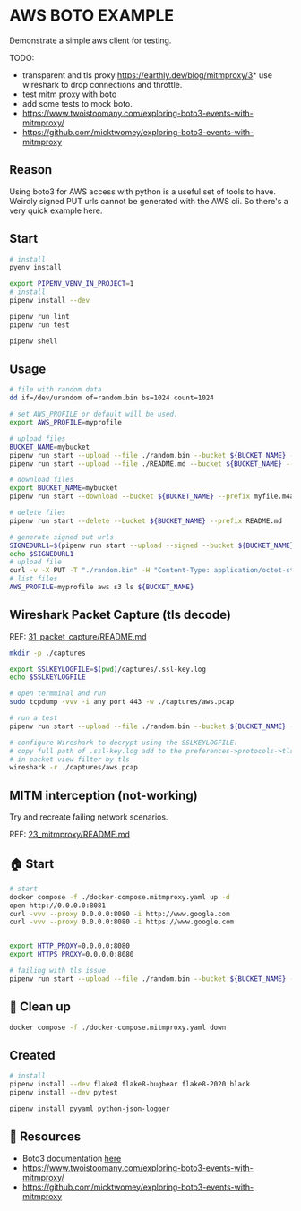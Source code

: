 # AWS BOTO EXAMPLE

Demonstrate a simple aws client for testing.  

TODO:

* transparent and tls proxy https://earthly.dev/blog/mitmproxy/3* use wireshark to drop connections and throttle.
* test mitm proxy with boto
* add some tests to mock boto.
* https://www.twoistoomany.com/exploring-boto3-events-with-mitmproxy/ 
* https://github.com/micktwomey/exploring-boto3-events-with-mitmproxy 

## Reason

Using boto3 for AWS access with python is a useful set of tools to have.  
Weirdly signed PUT urls cannot be generated with the AWS cli.  So there's a very quick example here.  

## Start

```sh
# install
pyenv install

export PIPENV_VENV_IN_PROJECT=1
# install
pipenv install --dev

pipenv run lint
pipenv run test

pipenv shell
```

## Usage

```sh
# file with random data
dd if=/dev/urandom of=random.bin bs=1024 count=1024

# set AWS_PROFILE or default will be used.
export AWS_PROFILE=myprofile

# upload files
BUCKET_NAME=mybucket
pipenv run start --upload --file ./random.bin --bucket ${BUCKET_NAME} --prefix random.bin            
pipenv run start --upload --file ./README.md --bucket ${BUCKET_NAME} --prefix README.md 

# download files
export BUCKET_NAME=mybucket
pipenv run start --download --bucket ${BUCKET_NAME} --prefix myfile.m4a --file ./myfile.m4a      

# delete files
pipenv run start --delete --bucket ${BUCKET_NAME} --prefix README.md

# generate signed put urls 
SIGNEDURL1=$(pipenv run start --upload --signed --bucket ${BUCKET_NAME} --prefix random4.bin | jq -r -s '.[].url' | grep https --color=no)
echo $SIGNEDURL1
# upload file
curl -v -X PUT -T "./random.bin" -H "Content-Type: application/octet-stream" $SIGNEDURL1
# list files
AWS_PROFILE=myprofile aws s3 ls ${BUCKET_NAME}
```

## Wireshark Packet Capture (tls decode)

REF: [31_packet_capture/README.md](https://github.com/chrisguest75/sysadmin_examples/blob/master/31_packet_capture/README.md)  

```sh
mkdir -p ./captures

export SSLKEYLOGFILE=$(pwd)/captures/.ssl-key.log
echo $SSLKEYLOGFILE

# open termminal and run 
sudo tcpdump -vvv -i any port 443 -w ./captures/aws.pcap

# run a test
pipenv run start --upload --file ./random.bin --bucket ${BUCKET_NAME} --prefix random.bin

# configure Wireshark to decrypt using the SSLKEYLOGFILE:  
# copy full path of .ssl-key.log add to the preferences->protocols->tls->pre-master-secret-log-filename
# in packet view filter by tls
wireshark -r ./captures/aws.pcap
```

## MITM interception (not-working)

Try and recreate failing network scenarios.  

REF: [23_mitmproxy/README.md](https://github.com/chrisguest75/sysadmin_examples/blob/master/23_mitmproxy/README.md)  

## 🏠 Start

```sh
# start 
docker compose -f ./docker-compose.mitmproxy.yaml up -d
open http://0.0.0.0:8081    
curl -vvv --proxy 0.0.0.0:8080 -i http://www.google.com
curl -vvv --proxy 0.0.0.0:8080 -i https://www.google.com


export HTTP_PROXY=0.0.0.0:8080
export HTTPS_PROXY=0.0.0.0:8080

# failing with tls issue.
pipenv run start --upload --file ./random.bin --bucket ${BUCKET_NAME} --prefix random.bin            
```

## 🧼 Clean up

```sh
docker compose -f ./docker-compose.mitmproxy.yaml down
```

## Created

```sh
# install
pipenv install --dev flake8 flake8-bugbear flake8-2020 black
pipenv install --dev pytest 

pipenv install pyyaml python-json-logger
```

## 👀 Resources

* Boto3 documentation [here](https://boto3.amazonaws.com/v1/documentation/api/latest/index.html)  
* https://www.twoistoomany.com/exploring-boto3-events-with-mitmproxy/ 
* https://github.com/micktwomey/exploring-boto3-events-with-mitmproxy 
